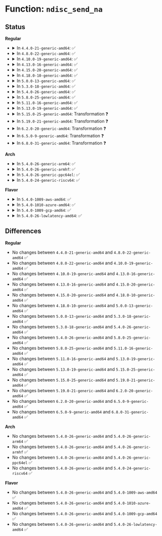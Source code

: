 # Function: <code>ndisc_send_na</code>

## Status
<b>Regular</b>
<ul>
<li>
<details>
<summary>In <code>4.4.0-21-generic-amd64</code>: ✅</summary>

```c
void ndisc_send_na(struct net_device * dev, const struct in6_addr * daddr, const struct in6_addr * solicited_addr, bool router, bool solicited, bool override, bool inc_opt)
```

```json
{
  "name": "ndisc_send_na",
  "collision_type": "Unique Global",
  "inline_type": "No",
  "funcs": [
    {
      "addr": 18446744071587102320,
      "name": "ndisc_send_na",
      "external": true,
      "loc": "net/ipv6/ndisc.c:482",
      "file": "net/ipv6/ndisc.c",
      "inline": "seen, unknown",
      "caller_inline": [],
      "caller_func": [
        "net/ipv6/ndisc.c:ndisc_recv_ns",
        "net/ipv6/ndisc.c:ndisc_recv_ns",
        "net/ipv6/ndisc.c:ndisc_recv_ns",
        "net/ipv6/ndisc.c:ndisc_send_unsol_na"
      ]
    }
  ],
  "symbols": [
    {
      "addr": 18446744071587102320,
      "name": "ndisc_send_na",
      "section": ".text",
      "bind": "STB_GLOBAL",
      "size": 594
    }
  ]
}
```
</details>
</li>
<li>
<details>
<summary>In <code>4.8.0-22-generic-amd64</code>: ✅</summary>

```c
void ndisc_send_na(struct net_device * dev, const struct in6_addr * daddr, const struct in6_addr * solicited_addr, bool router, bool solicited, bool override, bool inc_opt)
```

```json
{
  "name": "ndisc_send_na",
  "collision_type": "Unique Global",
  "inline_type": "No",
  "funcs": [
    {
      "addr": 18446744071587550224,
      "name": "ndisc_send_na",
      "external": true,
      "loc": "net/ipv6/ndisc.c:496",
      "file": "net/ipv6/ndisc.c",
      "inline": "seen, unknown",
      "caller_inline": [],
      "caller_func": [
        "net/ipv6/ndisc.c:ndisc_recv_ns",
        "net/ipv6/ndisc.c:ndisc_recv_ns",
        "net/ipv6/ndisc.c:ndisc_recv_ns",
        "net/ipv6/ndisc.c:ndisc_send_unsol_na"
      ]
    }
  ],
  "symbols": [
    {
      "addr": 18446744071587550224,
      "name": "ndisc_send_na",
      "section": ".text",
      "bind": "STB_GLOBAL",
      "size": 687
    }
  ]
}
```
</details>
</li>
<li>
<details>
<summary>In <code>4.10.0-19-generic-amd64</code>: ✅</summary>

```c
void ndisc_send_na(struct net_device * dev, const struct in6_addr * daddr, const struct in6_addr * solicited_addr, bool router, bool solicited, bool override, bool inc_opt)
```

```json
{
  "name": "ndisc_send_na",
  "collision_type": "Unique Global",
  "inline_type": "No",
  "funcs": [
    {
      "addr": 18446744071587754688,
      "name": "ndisc_send_na",
      "external": true,
      "loc": "net/ipv6/ndisc.c:494",
      "file": "net/ipv6/ndisc.c",
      "inline": "seen, unknown",
      "caller_inline": [],
      "caller_func": [
        "net/ipv6/ndisc.c:ndisc_recv_ns",
        "net/ipv6/ndisc.c:ndisc_recv_ns",
        "net/ipv6/ndisc.c:ndisc_recv_ns",
        "net/ipv6/ndisc.c:ndisc_send_unsol_na"
      ]
    }
  ],
  "symbols": [
    {
      "addr": 18446744071587754688,
      "name": "ndisc_send_na",
      "section": ".text",
      "bind": "STB_GLOBAL",
      "size": 687
    }
  ]
}
```
</details>
</li>
<li>
<details>
<summary>In <code>4.13.0-16-generic-amd64</code>: ✅</summary>

```c
void ndisc_send_na(struct net_device * dev, const struct in6_addr * daddr, const struct in6_addr * solicited_addr, bool router, bool solicited, bool override, bool inc_opt)
```

```json
{
  "name": "ndisc_send_na",
  "collision_type": "Unique Global",
  "inline_type": "No",
  "funcs": [
    {
      "addr": 18446744071587910496,
      "name": "ndisc_send_na",
      "external": true,
      "loc": "net/ipv6/ndisc.c:494",
      "file": "net/ipv6/ndisc.c",
      "inline": "seen, unknown",
      "caller_inline": [],
      "caller_func": [
        "net/ipv6/ndisc.c:ndisc_recv_ns",
        "net/ipv6/ndisc.c:ndisc_recv_ns",
        "net/ipv6/ndisc.c:ndisc_recv_ns",
        "net/ipv6/ndisc.c:ndisc_send_unsol_na"
      ]
    }
  ],
  "symbols": [
    {
      "addr": 18446744071587910496,
      "name": "ndisc_send_na",
      "section": ".text",
      "bind": "STB_GLOBAL",
      "size": 739
    }
  ]
}
```
</details>
</li>
<li>
<details>
<summary>In <code>4.15.0-20-generic-amd64</code>: ✅</summary>

```c
void ndisc_send_na(struct net_device * dev, const struct in6_addr * daddr, const struct in6_addr * solicited_addr, bool router, bool solicited, bool override, bool inc_opt)
```

```json
{
  "name": "ndisc_send_na",
  "collision_type": "Unique Global",
  "inline_type": "No",
  "funcs": [
    {
      "addr": 18446744071588445520,
      "name": "ndisc_send_na",
      "external": true,
      "loc": "net/ipv6/ndisc.c:502",
      "file": "net/ipv6/ndisc.c",
      "inline": "seen, unknown",
      "caller_inline": [],
      "caller_func": [
        "net/ipv6/addrconf.c:addrconf_dad_completed",
        "net/ipv6/ndisc.c:ndisc_recv_ns",
        "net/ipv6/ndisc.c:ndisc_recv_ns",
        "net/ipv6/ndisc.c:ndisc_recv_ns",
        "net/ipv6/ndisc.c:ndisc_send_unsol_na"
      ]
    }
  ],
  "symbols": [
    {
      "addr": 18446744071588445520,
      "name": "ndisc_send_na",
      "section": ".text",
      "bind": "STB_GLOBAL",
      "size": 751
    }
  ]
}
```
</details>
</li>
<li>
<details>
<summary>In <code>4.18.0-10-generic-amd64</code>: ✅</summary>

```c
void ndisc_send_na(struct net_device * dev, const struct in6_addr * daddr, const struct in6_addr * solicited_addr, bool router, bool solicited, bool override, bool inc_opt)
```

```json
{
  "name": "ndisc_send_na",
  "collision_type": "Unique Global",
  "inline_type": "No",
  "funcs": [
    {
      "addr": 18446744071588806912,
      "name": "ndisc_send_na",
      "external": true,
      "loc": "net/ipv6/ndisc.c:502",
      "file": "net/ipv6/ndisc.c",
      "inline": "seen, unknown",
      "caller_inline": [],
      "caller_func": [
        "net/ipv6/addrconf.c:addrconf_dad_completed",
        "net/ipv6/ndisc.c:ndisc_recv_ns",
        "net/ipv6/ndisc.c:ndisc_recv_ns",
        "net/ipv6/ndisc.c:ndisc_recv_ns",
        "net/ipv6/ndisc.c:ndisc_send_unsol_na"
      ]
    }
  ],
  "symbols": [
    {
      "addr": 18446744071588806912,
      "name": "ndisc_send_na",
      "section": ".text",
      "bind": "STB_GLOBAL",
      "size": 713
    }
  ]
}
```
</details>
</li>
<li>
<details>
<summary>In <code>5.0.0-13-generic-amd64</code>: ✅</summary>

```c
void ndisc_send_na(struct net_device * dev, const struct in6_addr * daddr, const struct in6_addr * solicited_addr, bool router, bool solicited, bool override, bool inc_opt)
```

```json
{
  "name": "ndisc_send_na",
  "collision_type": "Unique Global",
  "inline_type": "No",
  "funcs": [
    {
      "addr": 18446744071589029600,
      "name": "ndisc_send_na",
      "external": true,
      "loc": "net/ipv6/ndisc.c:502",
      "file": "net/ipv6/ndisc.c",
      "inline": "seen, unknown",
      "caller_inline": [],
      "caller_func": [
        "net/ipv6/addrconf.c:addrconf_dad_completed",
        "net/ipv6/ndisc.c:ndisc_recv_ns",
        "net/ipv6/ndisc.c:ndisc_recv_ns",
        "net/ipv6/ndisc.c:ndisc_recv_ns",
        "net/ipv6/ndisc.c:ndisc_send_unsol_na"
      ]
    }
  ],
  "symbols": [
    {
      "addr": 18446744071589029600,
      "name": "ndisc_send_na",
      "section": ".text",
      "bind": "STB_GLOBAL",
      "size": 712
    }
  ]
}
```
</details>
</li>
<li>
<details>
<summary>In <code>5.3.0-18-generic-amd64</code>: ✅</summary>

```c
void ndisc_send_na(struct net_device * dev, const struct in6_addr * daddr, const struct in6_addr * solicited_addr, bool router, bool solicited, bool override, bool inc_opt)
```

```json
{
  "name": "ndisc_send_na",
  "collision_type": "Unique Global",
  "inline_type": "No",
  "funcs": [
    {
      "addr": 18446744071589482864,
      "name": "ndisc_send_na",
      "external": true,
      "loc": "net/ipv6/ndisc.c:515",
      "file": "net/ipv6/ndisc.c",
      "inline": "seen, unknown",
      "caller_inline": [],
      "caller_func": [
        "net/ipv6/addrconf.c:addrconf_dad_completed",
        "net/ipv6/ndisc.c:ndisc_recv_ns",
        "net/ipv6/ndisc.c:ndisc_recv_ns",
        "net/ipv6/ndisc.c:ndisc_recv_ns",
        "net/ipv6/ndisc.c:ndisc_send_unsol_na"
      ]
    }
  ],
  "symbols": [
    {
      "addr": 18446744071589482864,
      "name": "ndisc_send_na",
      "section": ".text",
      "bind": "STB_GLOBAL",
      "size": 698
    }
  ]
}
```
</details>
</li>
<li>
<details>
<summary>In <code>5.4.0-26-generic-amd64</code>: ✅</summary>

```c
void ndisc_send_na(struct net_device * dev, const struct in6_addr * daddr, const struct in6_addr * solicited_addr, bool router, bool solicited, bool override, bool inc_opt)
```

```json
{
  "name": "ndisc_send_na",
  "collision_type": "Unique Global",
  "inline_type": "No",
  "funcs": [
    {
      "addr": 18446744071589706736,
      "name": "ndisc_send_na",
      "external": true,
      "loc": "net/ipv6/ndisc.c:516",
      "file": "net/ipv6/ndisc.c",
      "inline": "seen, unknown",
      "caller_inline": [],
      "caller_func": [
        "net/ipv6/addrconf.c:addrconf_dad_completed",
        "net/ipv6/ndisc.c:ndisc_recv_ns",
        "net/ipv6/ndisc.c:ndisc_recv_ns",
        "net/ipv6/ndisc.c:ndisc_recv_ns",
        "net/ipv6/ndisc.c:ndisc_send_unsol_na"
      ]
    }
  ],
  "symbols": [
    {
      "addr": 18446744071589706736,
      "name": "ndisc_send_na",
      "section": ".text",
      "bind": "STB_GLOBAL",
      "size": 698
    }
  ]
}
```
</details>
</li>
<li>
<details>
<summary>In <code>5.8.0-25-generic-amd64</code>: ✅</summary>

```c
void ndisc_send_na(struct net_device * dev, const struct in6_addr * daddr, const struct in6_addr * solicited_addr, bool router, bool solicited, bool override, bool inc_opt)
```

```json
{
  "name": "ndisc_send_na",
  "collision_type": "Unique Global",
  "inline_type": "No",
  "funcs": [
    {
      "addr": 18446744071590730016,
      "name": "ndisc_send_na",
      "external": true,
      "loc": "net/ipv6/ndisc.c:517",
      "file": "net/ipv6/ndisc.c",
      "inline": "seen, unknown",
      "caller_inline": [],
      "caller_func": [
        "net/ipv6/addrconf.c:addrconf_dad_completed",
        "net/ipv6/ndisc.c:ndisc_recv_ns",
        "net/ipv6/ndisc.c:ndisc_recv_ns",
        "net/ipv6/ndisc.c:ndisc_recv_ns",
        "net/ipv6/ndisc.c:ndisc_send_unsol_na"
      ]
    }
  ],
  "symbols": [
    {
      "addr": 18446744071590730016,
      "name": "ndisc_send_na",
      "section": ".text",
      "bind": "STB_GLOBAL",
      "size": 736
    }
  ]
}
```
</details>
</li>
<li>
<details>
<summary>In <code>5.11.0-16-generic-amd64</code>: ✅</summary>

```c
void ndisc_send_na(struct net_device * dev, const struct in6_addr * daddr, const struct in6_addr * solicited_addr, bool router, bool solicited, bool override, bool inc_opt)
```

```json
{
  "name": "ndisc_send_na",
  "collision_type": "Unique Global",
  "inline_type": "No",
  "funcs": [
    {
      "addr": 18446744071590788912,
      "name": "ndisc_send_na",
      "external": true,
      "loc": "net/ipv6/ndisc.c:519",
      "file": "net/ipv6/ndisc.c",
      "inline": "seen, unknown",
      "caller_inline": [],
      "caller_func": [
        "net/ipv6/addrconf.c:addrconf_dad_completed",
        "net/ipv6/ndisc.c:ndisc_recv_ns",
        "net/ipv6/ndisc.c:ndisc_recv_ns",
        "net/ipv6/ndisc.c:ndisc_recv_ns",
        "net/ipv6/ndisc.c:ndisc_send_unsol_na"
      ]
    }
  ],
  "symbols": [
    {
      "addr": 18446744071590788912,
      "name": "ndisc_send_na",
      "section": ".text",
      "bind": "STB_GLOBAL",
      "size": 736
    }
  ]
}
```
</details>
</li>
<li>
<details>
<summary>In <code>5.13.0-19-generic-amd64</code>: ✅</summary>

```c
void ndisc_send_na(struct net_device * dev, const struct in6_addr * daddr, const struct in6_addr * solicited_addr, bool router, bool solicited, bool override, bool inc_opt)
```

```json
{
  "name": "ndisc_send_na",
  "collision_type": "Unique Global",
  "inline_type": "No",
  "funcs": [
    {
      "addr": 18446744071590715904,
      "name": "ndisc_send_na",
      "external": true,
      "loc": "net/ipv6/ndisc.c:519",
      "file": "net/ipv6/ndisc.c",
      "inline": "seen, unknown",
      "caller_inline": [],
      "caller_func": [
        "net/ipv6/addrconf.c:addrconf_dad_completed",
        "net/ipv6/ndisc.c:ndisc_recv_ns",
        "net/ipv6/ndisc.c:ndisc_recv_ns",
        "net/ipv6/ndisc.c:ndisc_recv_ns",
        "net/ipv6/ndisc.c:ndisc_send_unsol_na"
      ]
    }
  ],
  "symbols": [
    {
      "addr": 18446744071590715904,
      "name": "ndisc_send_na",
      "section": ".text",
      "bind": "STB_GLOBAL",
      "size": 725
    }
  ]
}
```
</details>
</li>
<li>
<details>
<summary>In <code>5.15.0-25-generic-amd64</code>: Transformation ❓</summary>

```c
void ndisc_send_na(struct net_device * dev, const struct in6_addr * daddr, const struct in6_addr * solicited_addr, bool router, bool solicited, bool override, bool inc_opt)
```

```json
{
  "name": "ndisc_send_na",
  "collision_type": "Unique Global",
  "inline_type": "No",
  "funcs": [
    {
      "addr": 0,
      "name": "ndisc_send_na",
      "external": true,
      "loc": "net/ipv6/ndisc.c:519",
      "file": "net/ipv6/ndisc.c",
      "inline": "seen, unknown",
      "caller_inline": [],
      "caller_func": [
        "net/ipv6/addrconf.c:addrconf_dad_completed",
        "net/ipv6/ndisc.c:ndisc_recv_ns",
        "net/ipv6/ndisc.c:ndisc_recv_ns",
        "net/ipv6/ndisc.c:ndisc_recv_ns",
        "net/ipv6/ndisc.c:ndisc_send_unsol_na"
      ]
    }
  ],
  "symbols": [
    {
      "addr": 18446744071592740313,
      "name": "ndisc_send_na.cold",
      "section": ".text",
      "bind": "STB_LOCAL",
      "size": 49
    },
    {
      "addr": 18446744071591532272,
      "name": "ndisc_send_na",
      "section": ".text",
      "bind": "STB_GLOBAL",
      "size": 753
    }
  ]
}
```
</details>
</li>
<li>
<details>
<summary>In <code>5.19.0-21-generic-amd64</code>: Transformation ❓</summary>

```c
void ndisc_send_na(struct net_device * dev, const struct in6_addr * daddr, const struct in6_addr * solicited_addr, bool router, bool solicited, bool override, bool inc_opt)
```

```json
{
  "name": "ndisc_send_na",
  "collision_type": "Unique Global",
  "inline_type": "No",
  "funcs": [
    {
      "addr": 0,
      "name": "ndisc_send_na",
      "external": true,
      "loc": "net/ipv6/ndisc.c:519",
      "file": "net/ipv6/ndisc.c",
      "inline": "seen, unknown",
      "caller_inline": [],
      "caller_func": [
        "net/ipv6/addrconf.c:addrconf_dad_completed",
        "net/ipv6/ndisc.c:ndisc_recv_ns",
        "net/ipv6/ndisc.c:ndisc_recv_ns",
        "net/ipv6/ndisc.c:ndisc_recv_ns",
        "net/ipv6/ndisc.c:ndisc_send_unsol_na"
      ]
    }
  ],
  "symbols": [
    {
      "addr": 18446744071594626975,
      "name": "ndisc_send_na.cold",
      "section": ".text",
      "bind": "STB_LOCAL",
      "size": 49
    },
    {
      "addr": 18446744071593220896,
      "name": "ndisc_send_na",
      "section": ".text",
      "bind": "STB_GLOBAL",
      "size": 776
    }
  ]
}
```
</details>
</li>
<li>
<details>
<summary>In <code>6.2.0-20-generic-amd64</code>: Transformation ❓</summary>

```c
void ndisc_send_na(struct net_device * dev, const struct in6_addr * daddr, const struct in6_addr * solicited_addr, bool router, bool solicited, bool override, bool inc_opt)
```

```json
{
  "name": "ndisc_send_na",
  "collision_type": "Unique Global",
  "inline_type": "No",
  "funcs": [
    {
      "addr": 0,
      "name": "ndisc_send_na",
      "external": true,
      "loc": "net/ipv6/ndisc.c:520",
      "file": "net/ipv6/ndisc.c",
      "inline": "seen, unknown",
      "caller_inline": [],
      "caller_func": [
        "net/ipv6/addrconf.c:addrconf_dad_completed",
        "net/ipv6/ndisc.c:ndisc_recv_ns",
        "net/ipv6/ndisc.c:ndisc_recv_ns",
        "net/ipv6/ndisc.c:ndisc_recv_ns",
        "net/ipv6/ndisc.c:ndisc_send_unsol_na"
      ]
    }
  ],
  "symbols": [
    {
      "addr": 18446744071596360710,
      "name": "ndisc_send_na.cold",
      "section": ".text",
      "bind": "STB_LOCAL",
      "size": 49
    },
    {
      "addr": 18446744071595120480,
      "name": "ndisc_send_na",
      "section": ".text",
      "bind": "STB_GLOBAL",
      "size": 776
    }
  ]
}
```
</details>
</li>
<li>
<details>
<summary>In <code>6.5.0-9-generic-amd64</code>: Transformation ❓</summary>

```c
void ndisc_send_na(struct net_device * dev, const struct in6_addr * daddr, const struct in6_addr * solicited_addr, bool router, bool solicited, bool override, bool inc_opt)
```

```json
{
  "name": "ndisc_send_na",
  "collision_type": "Unique Global",
  "inline_type": "No",
  "funcs": [
    {
      "addr": 0,
      "name": "ndisc_send_na",
      "external": true,
      "loc": "net/ipv6/ndisc.c:521",
      "file": "net/ipv6/ndisc.c",
      "inline": "seen, unknown",
      "caller_inline": [],
      "caller_func": [
        "net/ipv6/addrconf.c:addrconf_dad_completed",
        "net/ipv6/ndisc.c:ndisc_recv_ns",
        "net/ipv6/ndisc.c:ndisc_recv_ns",
        "net/ipv6/ndisc.c:ndisc_recv_ns",
        "net/ipv6/ndisc.c:ndisc_send_unsol_na"
      ]
    }
  ],
  "symbols": [
    {
      "addr": 18446744071596889334,
      "name": "ndisc_send_na.cold",
      "section": ".text",
      "bind": "STB_LOCAL",
      "size": 42
    },
    {
      "addr": 18446744071595514640,
      "name": "ndisc_send_na",
      "section": ".text",
      "bind": "STB_GLOBAL",
      "size": 787
    }
  ]
}
```
</details>
</li>
<li>
<details>
<summary>In <code>6.8.0-31-generic-amd64</code>: Transformation ❓</summary>

```c
void ndisc_send_na(struct net_device * dev, const struct in6_addr * daddr, const struct in6_addr * solicited_addr, bool router, bool solicited, bool override, bool inc_opt)
```

```json
{
  "name": "ndisc_send_na",
  "collision_type": "Unique Global",
  "inline_type": "No",
  "funcs": [
    {
      "addr": 0,
      "name": "ndisc_send_na",
      "external": true,
      "loc": "net/ipv6/ndisc.c:521",
      "file": "net/ipv6/ndisc.c",
      "inline": "seen, unknown",
      "caller_inline": [],
      "caller_func": [
        "net/ipv6/addrconf.c:addrconf_dad_completed",
        "net/ipv6/ndisc.c:ndisc_recv_ns",
        "net/ipv6/ndisc.c:ndisc_recv_ns",
        "net/ipv6/ndisc.c:ndisc_recv_ns",
        "net/ipv6/ndisc.c:ndisc_send_unsol_na"
      ]
    }
  ],
  "symbols": [
    {
      "addr": 18446744071597813700,
      "name": "ndisc_send_na.cold",
      "section": ".text",
      "bind": "STB_LOCAL",
      "size": 42
    },
    {
      "addr": 18446744071596358016,
      "name": "ndisc_send_na",
      "section": ".text",
      "bind": "STB_GLOBAL",
      "size": 780
    }
  ]
}
```
</details>
</li>
</ul>
<b>Arch</b>
<ul>
<li>
<details>
<summary>In <code>5.4.0-26-generic-arm64</code>: ✅</summary>

```c
void ndisc_send_na(struct net_device * dev, const struct in6_addr * daddr, const struct in6_addr * solicited_addr, bool router, bool solicited, bool override, bool inc_opt)
```

```json
{
  "name": "ndisc_send_na",
  "collision_type": "Unique Global",
  "inline_type": "No",
  "funcs": [
    {
      "addr": 18446603336503398240,
      "name": "ndisc_send_na",
      "external": true,
      "loc": "net/ipv6/ndisc.c:516",
      "file": "net/ipv6/ndisc.c",
      "inline": "seen, unknown",
      "caller_inline": [],
      "caller_func": [
        "net/ipv6/addrconf.c:addrconf_dad_completed",
        "net/ipv6/ndisc.c:ndisc_recv_ns",
        "net/ipv6/ndisc.c:ndisc_recv_ns",
        "net/ipv6/ndisc.c:ndisc_recv_ns",
        "net/ipv6/ndisc.c:ndisc_send_unsol_na"
      ]
    }
  ],
  "symbols": [
    {
      "addr": 18446603336503398240,
      "name": "ndisc_send_na",
      "section": ".text",
      "bind": "STB_GLOBAL",
      "size": 628
    }
  ]
}
```
</details>
</li>
<li>
<details>
<summary>In <code>5.4.0-26-generic-armhf</code>: ✅</summary>

```c
void ndisc_send_na(struct net_device * dev, const struct in6_addr * daddr, const struct in6_addr * solicited_addr, bool router, bool solicited, bool override, bool inc_opt)
```

```json
{
  "name": "ndisc_send_na",
  "collision_type": "Unique Global",
  "inline_type": "No",
  "funcs": [
    {
      "addr": 3236059548,
      "name": "ndisc_send_na",
      "external": true,
      "loc": "net/ipv6/ndisc.c:516",
      "file": "net/ipv6/ndisc.c",
      "inline": "seen, unknown",
      "caller_inline": [],
      "caller_func": [
        "net/ipv6/addrconf.c:addrconf_dad_completed",
        "net/ipv6/ndisc.c:ndisc_recv_ns",
        "net/ipv6/ndisc.c:ndisc_recv_ns",
        "net/ipv6/ndisc.c:ndisc_recv_ns",
        "net/ipv6/ndisc.c:ndisc_send_unsol_na"
      ]
    }
  ],
  "symbols": [
    {
      "addr": 3236059548,
      "name": "ndisc_send_na",
      "section": ".text",
      "bind": "STB_GLOBAL",
      "size": 696
    }
  ]
}
```
</details>
</li>
<li>
<details>
<summary>In <code>5.4.0-26-generic-ppc64el</code>: ✅</summary>

```c
void ndisc_send_na(struct net_device * dev, const struct in6_addr * daddr, const struct in6_addr * solicited_addr, bool router, bool solicited, bool override, bool inc_opt)
```

```json
{
  "name": "ndisc_send_na",
  "collision_type": "Unique Global",
  "inline_type": "No",
  "funcs": [
    {
      "addr": 13835058055297172112,
      "name": "ndisc_send_na",
      "external": true,
      "loc": "net/ipv6/ndisc.c:516",
      "file": "net/ipv6/ndisc.c",
      "inline": "seen, unknown",
      "caller_inline": [],
      "caller_func": [
        "net/ipv6/addrconf.c:addrconf_dad_completed",
        "net/ipv6/ndisc.c:ndisc_recv_ns",
        "net/ipv6/ndisc.c:ndisc_recv_ns",
        "net/ipv6/ndisc.c:ndisc_recv_ns",
        "net/ipv6/ndisc.c:ndisc_recv_ns",
        "net/ipv6/ndisc.c:ndisc_recv_ns",
        "net/ipv6/ndisc.c:ndisc_recv_ns",
        "net/ipv6/ndisc.c:ndisc_send_unsol_na"
      ]
    }
  ],
  "symbols": [
    {
      "addr": 13835058055297172112,
      "name": "ndisc_send_na",
      "section": ".text",
      "bind": "STB_GLOBAL",
      "size": 856
    }
  ]
}
```
</details>
</li>
<li>
<details>
<summary>In <code>5.4.0-24-generic-riscv64</code>: ✅</summary>

```c
void ndisc_send_na(struct net_device * dev, const struct in6_addr * daddr, const struct in6_addr * solicited_addr, bool router, bool solicited, bool override, bool inc_opt)
```

```json
{
  "name": "ndisc_send_na",
  "collision_type": "Unique Global",
  "inline_type": "No",
  "funcs": [
    {
      "addr": 18446743936279391974,
      "name": "ndisc_send_na",
      "external": true,
      "loc": "net/ipv6/ndisc.c:516",
      "file": "net/ipv6/ndisc.c",
      "inline": "seen, unknown",
      "caller_inline": [],
      "caller_func": [
        "net/ipv6/addrconf.c:addrconf_dad_completed",
        "net/ipv6/ndisc.c:ndisc_recv_ns",
        "net/ipv6/ndisc.c:ndisc_recv_ns",
        "net/ipv6/ndisc.c:ndisc_recv_ns",
        "net/ipv6/ndisc.c:ndisc_recv_ns",
        "net/ipv6/ndisc.c:ndisc_recv_ns",
        "net/ipv6/ndisc.c:ndisc_send_unsol_na"
      ]
    }
  ],
  "symbols": [
    {
      "addr": 18446743936279391974,
      "name": "ndisc_send_na",
      "section": ".text",
      "bind": "STB_GLOBAL",
      "size": 614
    }
  ]
}
```
</details>
</li>
</ul>
<b>Flavor</b>
<ul>
<li>
<details>
<summary>In <code>5.4.0-1009-aws-amd64</code>: ✅</summary>

```c
void ndisc_send_na(struct net_device * dev, const struct in6_addr * daddr, const struct in6_addr * solicited_addr, bool router, bool solicited, bool override, bool inc_opt)
```

```json
{
  "name": "ndisc_send_na",
  "collision_type": "Unique Global",
  "inline_type": "No",
  "funcs": [
    {
      "addr": 18446744071589311104,
      "name": "ndisc_send_na",
      "external": true,
      "loc": "net/ipv6/ndisc.c:516",
      "file": "net/ipv6/ndisc.c",
      "inline": "seen, unknown",
      "caller_inline": [],
      "caller_func": [
        "net/ipv6/addrconf.c:addrconf_dad_completed",
        "net/ipv6/ndisc.c:ndisc_recv_ns",
        "net/ipv6/ndisc.c:ndisc_recv_ns",
        "net/ipv6/ndisc.c:ndisc_recv_ns",
        "net/ipv6/ndisc.c:ndisc_send_unsol_na"
      ]
    }
  ],
  "symbols": [
    {
      "addr": 18446744071589311104,
      "name": "ndisc_send_na",
      "section": ".text",
      "bind": "STB_GLOBAL",
      "size": 698
    }
  ]
}
```
</details>
</li>
<li>
<details>
<summary>In <code>5.4.0-1010-azure-amd64</code>: ✅</summary>

```c
void ndisc_send_na(struct net_device * dev, const struct in6_addr * daddr, const struct in6_addr * solicited_addr, bool router, bool solicited, bool override, bool inc_opt)
```

```json
{
  "name": "ndisc_send_na",
  "collision_type": "Unique Global",
  "inline_type": "No",
  "funcs": [
    {
      "addr": 18446744071589036096,
      "name": "ndisc_send_na",
      "external": true,
      "loc": "net/ipv6/ndisc.c:516",
      "file": "net/ipv6/ndisc.c",
      "inline": "seen, unknown",
      "caller_inline": [],
      "caller_func": [
        "net/ipv6/addrconf.c:addrconf_dad_completed",
        "net/ipv6/ndisc.c:ndisc_recv_ns",
        "net/ipv6/ndisc.c:ndisc_recv_ns",
        "net/ipv6/ndisc.c:ndisc_recv_ns",
        "net/ipv6/ndisc.c:ndisc_send_unsol_na"
      ]
    }
  ],
  "symbols": [
    {
      "addr": 18446744071589036096,
      "name": "ndisc_send_na",
      "section": ".text",
      "bind": "STB_GLOBAL",
      "size": 698
    }
  ]
}
```
</details>
</li>
<li>
<details>
<summary>In <code>5.4.0-1009-gcp-amd64</code>: ✅</summary>

```c
void ndisc_send_na(struct net_device * dev, const struct in6_addr * daddr, const struct in6_addr * solicited_addr, bool router, bool solicited, bool override, bool inc_opt)
```

```json
{
  "name": "ndisc_send_na",
  "collision_type": "Unique Global",
  "inline_type": "No",
  "funcs": [
    {
      "addr": 18446744071589747968,
      "name": "ndisc_send_na",
      "external": true,
      "loc": "net/ipv6/ndisc.c:516",
      "file": "net/ipv6/ndisc.c",
      "inline": "seen, unknown",
      "caller_inline": [],
      "caller_func": [
        "net/ipv6/addrconf.c:addrconf_dad_completed",
        "net/ipv6/ndisc.c:ndisc_recv_ns",
        "net/ipv6/ndisc.c:ndisc_recv_ns",
        "net/ipv6/ndisc.c:ndisc_recv_ns",
        "net/ipv6/ndisc.c:ndisc_send_unsol_na"
      ]
    }
  ],
  "symbols": [
    {
      "addr": 18446744071589747968,
      "name": "ndisc_send_na",
      "section": ".text",
      "bind": "STB_GLOBAL",
      "size": 698
    }
  ]
}
```
</details>
</li>
<li>
<details>
<summary>In <code>5.4.0-26-lowlatency-amd64</code>: ✅</summary>

```c
void ndisc_send_na(struct net_device * dev, const struct in6_addr * daddr, const struct in6_addr * solicited_addr, bool router, bool solicited, bool override, bool inc_opt)
```

```json
{
  "name": "ndisc_send_na",
  "collision_type": "Unique Global",
  "inline_type": "No",
  "funcs": [
    {
      "addr": 18446744071589798560,
      "name": "ndisc_send_na",
      "external": true,
      "loc": "net/ipv6/ndisc.c:516",
      "file": "net/ipv6/ndisc.c",
      "inline": "seen, unknown",
      "caller_inline": [],
      "caller_func": [
        "net/ipv6/addrconf.c:addrconf_dad_completed",
        "net/ipv6/ndisc.c:ndisc_recv_ns",
        "net/ipv6/ndisc.c:ndisc_recv_ns",
        "net/ipv6/ndisc.c:ndisc_recv_ns",
        "net/ipv6/ndisc.c:ndisc_send_unsol_na"
      ]
    }
  ],
  "symbols": [
    {
      "addr": 18446744071589798560,
      "name": "ndisc_send_na",
      "section": ".text",
      "bind": "STB_GLOBAL",
      "size": 698
    }
  ]
}
```
</details>
</li>
</ul>

## Differences
<b>Regular</b>
<ul>
<li>
No changes between <code>4.4.0-21-generic-amd64</code> and <code>4.8.0-22-generic-amd64</code> ✅
</li>
<li>
No changes between <code>4.8.0-22-generic-amd64</code> and <code>4.10.0-19-generic-amd64</code> ✅
</li>
<li>
No changes between <code>4.10.0-19-generic-amd64</code> and <code>4.13.0-16-generic-amd64</code> ✅
</li>
<li>
No changes between <code>4.13.0-16-generic-amd64</code> and <code>4.15.0-20-generic-amd64</code> ✅
</li>
<li>
No changes between <code>4.15.0-20-generic-amd64</code> and <code>4.18.0-10-generic-amd64</code> ✅
</li>
<li>
No changes between <code>4.18.0-10-generic-amd64</code> and <code>5.0.0-13-generic-amd64</code> ✅
</li>
<li>
No changes between <code>5.0.0-13-generic-amd64</code> and <code>5.3.0-18-generic-amd64</code> ✅
</li>
<li>
No changes between <code>5.3.0-18-generic-amd64</code> and <code>5.4.0-26-generic-amd64</code> ✅
</li>
<li>
No changes between <code>5.4.0-26-generic-amd64</code> and <code>5.8.0-25-generic-amd64</code> ✅
</li>
<li>
No changes between <code>5.8.0-25-generic-amd64</code> and <code>5.11.0-16-generic-amd64</code> ✅
</li>
<li>
No changes between <code>5.11.0-16-generic-amd64</code> and <code>5.13.0-19-generic-amd64</code> ✅
</li>
<li>
No changes between <code>5.13.0-19-generic-amd64</code> and <code>5.15.0-25-generic-amd64</code> ✅
</li>
<li>
No changes between <code>5.15.0-25-generic-amd64</code> and <code>5.19.0-21-generic-amd64</code> ✅
</li>
<li>
No changes between <code>5.19.0-21-generic-amd64</code> and <code>6.2.0-20-generic-amd64</code> ✅
</li>
<li>
No changes between <code>6.2.0-20-generic-amd64</code> and <code>6.5.0-9-generic-amd64</code> ✅
</li>
<li>
No changes between <code>6.5.0-9-generic-amd64</code> and <code>6.8.0-31-generic-amd64</code> ✅
</li>
</ul>
<b>Arch</b>
<ul>
<li>
No changes between <code>5.4.0-26-generic-amd64</code> and <code>5.4.0-26-generic-arm64</code> ✅
</li>
<li>
No changes between <code>5.4.0-26-generic-amd64</code> and <code>5.4.0-26-generic-armhf</code> ✅
</li>
<li>
No changes between <code>5.4.0-26-generic-amd64</code> and <code>5.4.0-26-generic-ppc64el</code> ✅
</li>
<li>
No changes between <code>5.4.0-26-generic-amd64</code> and <code>5.4.0-24-generic-riscv64</code> ✅
</li>
</ul>
<b>Flavor</b>
<ul>
<li>
No changes between <code>5.4.0-26-generic-amd64</code> and <code>5.4.0-1009-aws-amd64</code> ✅
</li>
<li>
No changes between <code>5.4.0-26-generic-amd64</code> and <code>5.4.0-1010-azure-amd64</code> ✅
</li>
<li>
No changes between <code>5.4.0-26-generic-amd64</code> and <code>5.4.0-1009-gcp-amd64</code> ✅
</li>
<li>
No changes between <code>5.4.0-26-generic-amd64</code> and <code>5.4.0-26-lowlatency-amd64</code> ✅
</li>
</ul>
